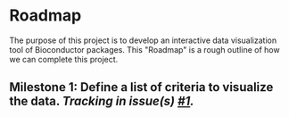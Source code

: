 # Roadmap

The purpose of this project is to develop an interactive data visualization tool of Bioconductor packages. This "Roadmap" is a rough outline of how we can complete this project.  

## Milestone 1: Define a list of criteria to visualize the data. *Tracking in issue(s) [#1](https://github.com/stephaniehicks/biocverse/issues/1).* 


